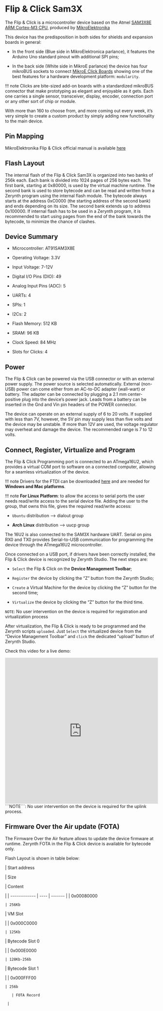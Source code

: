# Flip & Click Sam3X

The Flip & Click is a microcontroller device based on the Atmel [SAM3X8E ARM Cortex-M3 CPU](http://www.atmel.com/Images/Atmel-11057-32-bit-Cortex-M3-Microcontroller-SAM3X-SAM3A_Datasheet.pdf), produced by [MikroElektronika](http://www.mikroe.com/flip-n-click/)

This device has the predisposition in both sides for shields and expansion boards in general:


* In the front side (Blue side in MikroElektronica parlance), it features the Arduino Uno standard pinout with additional SPI pins;


* In the back side (White side in MikroE parlance) the device has four mikroBUS sockets to connect [MikroE Click Boards](https://shop.mikroe.com/click) showing one of the best features for a hardware development platform: ```modularity```.

!!! note
	Clicks are bite-sized add-on boards with a standardized mikroBUS connector that make prototyping as elegant and enjoyable as it gets. Each one carries a single sensor, transceiver, display, encoder, connection port or any other sort of chip or module.

With more than 160 to choose from, and more coming out every week, it’s very simple to create a custom product by simply adding new functionality to the main device.

## Pin Mapping

MikroElektronika Flip & Click official manual is available [here](http://download.mikroe.com/documents/starter-boards/other/flip-n-click/flip-n-click-manual-v100.pdf)

## Flash Layout

The internal flash of the Flip & Click Sam3X is organized into two banks of 256k each. Each bank is divided into 1024 pages of 256 bytes each. The first bank, starting at 0x80000, is used by the virtual machine runtime. The second bank is used to store bytecode and can be read and written from a Zerynth program using the internal flash module. The bytecode always starts at the address 0xC0000 (the starting address of the second bank) and ends depending on its size. The second bank extends up to address 0x100000. If internal flash has to be used in a Zerynth program, it is recommended to start using pages from the end of the bank towards the bytecode, to minimize the chance of clashes.

## Device Summary


* Microcontroller: AT91SAM3X8E


* Operating Voltage: 3.3V


* Input Voltage: 7-12V


* Digital I/O Pins (DIO): 49


* Analog Input Pins (ADC): 5


* UARTs: 4


* SPIs: 1


* I2Cs: 2


* Flash Memory: 512 KB


* SRAM: 96 KB


* Clock Speed: 84 MHz


* Slots for Clicks: 4

## Power

The Flip & Click can be powered via the USB connector or with an external power supply. The power source is selected automatically.
External (non-USB) power can come either from an AC-to-DC adapter (wall-wart) or battery. The adapter can be connected by plugging a 2.1 mm center-positive plug into the device’s power jack. Leads from a battery can be inserted in the Gnd and Vin pin headers of the POWER connector.

The device can operate on an external supply of 6 to 20 volts. If supplied with less than 7V, however, the 5V pin may supply less than five volts and the device may be unstable. If more than 12V are used, the voltage regulator may overheat and damage the device. The recommended range is 7 to 12 volts.

## Connect, Register, Virtualize and Program

The Flip & Click Programming port is connected to an ATmega16U2, which provides a virtual COM port to software on a connected computer, allowing for a seamless virtualization of the device.

!!! note
	Drivers for the FTDI can be downloaded [here](http://www.ftdichip.com/Drivers/VCP.htm) and are needed for **Windows and Mac platforms**.

!!! note
	**For Linux Platform**: to allow the access to serial ports the user needs read/write access to the serial device file. Adding the user to the group, that owns this file, gives the required read/write access:


* ```Ubuntu``` distribution –> dialout group


* **Arch Linux** distribution –> uucp group

The 16U2 is also connected to the SAM3X hardware UART. Serial on pins RX0 and TX0 provides Serial-to-USB communication for programming the device through the ATmega16U2 microcontroller.

Once connected on a USB port, if drivers have been correctly installed, the Flip & Click device is recognized by Zerynth Studio. The next steps are:


* ```Select``` the Flip & Click on the **Device Management Toolbar**;


* ```Register``` the device by clicking the “Z” button from the Zerynth Studio;


* ```Create``` a Virtual Machine for the device by clicking the “Z” button for the second time;


* ```Virtualize``` the device by clicking the “Z” button for the third time.

```NOTE```: No user intervention on the device is required for registration and virtualization process

After virtualization, the Flip & Click is ready to be programmed and the  Zerynth scripts ```uploaded```. Just ```Select``` the virtualized device from the “Device Management Toolbar” and ```click``` the dedicated “upload” button of Zerynth Studio.

Check this video for a live demo:

  <div style="margin-top:10px;">
<iframe width="100%" height="481" src="https://www.youtube.com/embed/u2pEH5dSZbo?ecver=1" frameborder="0" gesture="media" allow="encrypted-media" allowfullscreen></iframe>
  </div>```NOTE```: No user intervention on the device is required for the uplink process.

## Firmware Over the Air update (FOTA)

The Firmware Over the Air feature allows to update the device firmware at runtime. Zerynth FOTA in the Flip & Click device is available for bytecode only.

Flash Layout is shown in table below:

| Start address

 | Size

 | Content

 |
| ------------- | ---- | ------- |
| 0x00080000

    | 256Kb

 | VM Slot

 |
| 0x000C0000

    | 125Kb

 | Bytecode Slot 0

 |
| 0x000E0000

    | 128Kb-256b

 | Bytecode Slot 1

 |
| 0x000FFF00

    | 256b

       | FOTA Record

     |
<!--stackedit_data:
eyJoaXN0b3J5IjpbMTY3ODUxNTkxXX0=
-->